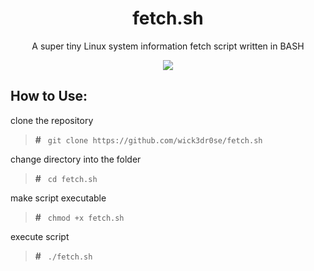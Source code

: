<div align="center">
<h1>fetch.sh</h1>
<p>A super tiny Linux system information fetch script written in BASH</p>
<img src="https://github.com/wick3dr0se/fetch.sh/blob/master/screen.png"></img>
</div>

## How to Use:
clone the repository

> **#**&ensp; `git clone https://github.com/wick3dr0se/fetch.sh`

change directory into the folder

> **#**&ensp; `cd fetch.sh`

make script executable

> **#**&ensp; `chmod +x fetch.sh`

execute script

> **#**&ensp; `./fetch.sh`
